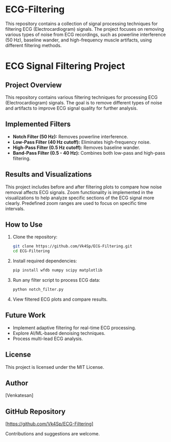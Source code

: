 # ECG-Filtering
This repository contains a collection of signal processing techniques for filtering ECG (Electrocardiogram) signals. The project focuses on removing various types of noise from ECG recordings, such as powerline interference (50 Hz), baseline wander, and high-frequency muscle artifacts, using different filtering methods.
# ECG Signal Filtering Project

## Project Overview
This repository contains various filtering techniques for processing ECG (Electrocardiogram) signals. The goal is to remove different types of noise and artifacts to improve ECG signal quality for further analysis.

## Implemented Filters
- **Notch Filter (50 Hz):** Removes powerline interference.
- **Low-Pass Filter (40 Hz cutoff):** Eliminates high-frequency noise.
- **High-Pass Filter (0.5 Hz cutoff):** Removes baseline wander.
- **Band-Pass Filter (0.5 - 40 Hz):** Combines both low-pass and high-pass filtering.

## Results and Visualizations
This project includes before and after filtering plots to compare how noise removal affects ECG signals. Zoom functionality is implemented in the visualizations to help analyze specific sections of the ECG signal more clearly. Predefined zoom ranges are used to focus on specific time intervals.

## How to Use
1. Clone the repository:
   ```bash
   git clone https://github.com/Vk4Sp/ECG-Filtering.git
   cd ECG-Filtering
   ```
2. Install required dependencies:
   ```bash
   pip install wfdb numpy scipy matplotlib
   ```
3. Run any filter script to process ECG data:
   ```bash
   python notch_filter.py
   ```
4. View filtered ECG plots and compare results.

## Future Work
- Implement adaptive filtering for real-time ECG processing.
- Explore AI/ML-based denoising techniques.
- Process multi-lead ECG analysis.

## License
This project is licensed under the MIT License.

## Author
[Venkatesan]

## GitHub Repository
[https://github.com/Vk4Sp/ECG-Filtering]

Contributions and suggestions are welcome.
